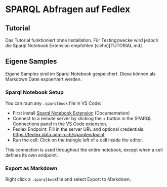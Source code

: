 # SPARQL Abfragen auf Fedlex

## Tutorial

Das Tutorial funktioniert ohne Installation. Für Testingzwecke wird jedoch die Sparql Notebook Extension empfohlen (siehe)[TUTORIAL.md]

## Eigene Samples

Eigene Samples sind im Sparql Notebook gespeichert. Diese können als Markdown Datei expoertiert werden.

### Sparql Notebook Setup

You can raun any `.sparqlbook` file in VS Code:
- First install [Sparql Notebook Extension](https://marketplace.visualstudio.com/items?itemName=Zazuko.sparql-notebook) (Documentation)
- Connect to a remote server by clicking the + button in the SPARQL Connections panel in the VS Code extension. 
- Fedlex Endpoint: Fill in the server URL and optional credentials: https://fedlex.data.admin.ch/sparqlendpoint
- Run the cell: Click on the traingle left of a cell inside the editor.

This connection is used throughout the entire notebook, except when a cell defines its own endpoint.

### Export as Markdown

Right click a `.sparqlbook`file and select Export to Markdown.